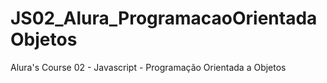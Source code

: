 # JS02_Alura_ProgramacaoOrientadaObjetos
Alura's Course 02 - Javascript - Programação Orientada a Objetos
